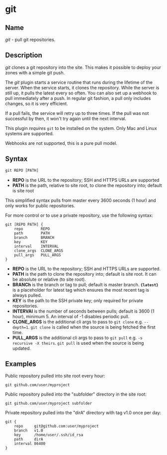 # git

## Name

*git* - pull git repositories.

## Description

*git* clones a git repository into the site. This makes it possible to deploy your zones with a simple git push.

The *git* plugin starts a service routine that runs during the lifetime of the server. When the
service starts, it clones the repository. While the server is still up, it pulls the latest every
so often. You can also set up a webhook to pull immediately after a push. In regular git fashion, a
pull only includes changes, so it is very efficient.

If a pull fails, the service will retry up to three times. If the pull was not successful by then,
it won't try again until the next interval.

This plugin *requires* `git` to be installed on the system. Only Mac and Linux systems are
supported.

Webhooks are not supported, this is a pure pull model.

## Syntax

``` txt
git REPO [PATH]
```
* **REPO** is the URL to the repository; SSH and HTTPS URLs are supported
* **PATH** is the path, relative to site root, to clone the repository into; default is site root

This simplified syntax pulls from master every 3600 seconds (1 hour) and only works for public
repositories.

For more control or to use a private repository, use the following syntax:

```
git [REPO PATH] {
	repo        REPO
	path        PATH
	branch      BRANCH
	key         KEY
	interval    INTERVAL
	clone_args  CLONE_ARGS
	pull_args   PULL_ARGS
}
```
* **REPO** is the URL to the repository; SSH and HTTPS URLs are supported.
* **PATH** is the path to clone the repository into; default is site root. It can be absolute or relative (to site root).
* **BRANCh** is the branch or tag to pull; default is master branch. **`{latest}`** is a placeholder for latest tag which ensures the most recent tag is always pulled.
* **KEY** is the path to the SSH private key; only required for private repositories.
* **INTERVAl** is the number of seconds between pulls; default is 3600 (1 hour), minimum 5. An interval of -1 disables periodic pull.
* **CLONE_ARGS** is the additional cli args to pass to `git clone` e.g. `--depth=1`. `git clone` is called when the source is being fetched the first time.
* **PULL_ARGS** is the additional cli args to pass to `git pull` e.g. `-s recursive -X theirs`. `git pull` is used when the source is being updated.

## Examples

Public repository pulled into site root every hour:
```
git github.com/user/myproject
```

Public repository pulled into the "subfolder" directory in the site root:
```
git github.com/user/myproject subfolder
```

Private repository pulled into the "dirA" directory with tag v1.0 once per day:
``` corefile
git {
	repo     git@github.com:user/myproject
	branch   v1.0
	key      /home/user/.ssh/id_rsa
	path     dirA
	interval 86400
}
```
